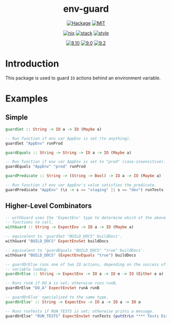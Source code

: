 <div align="center">

# env-guard

[![Hackage](https://img.shields.io/hackage/v/env-guard)](https://hackage.haskell.org/package/env-guard)
[![MIT](https://img.shields.io/github/license/tbidne/env-guard?color=blue)](https://opensource.org/licenses/MIT)

[![nix](https://img.shields.io/github/workflow/status/tbidne/env-guard/nix/main?label=nix%209.2&&logo=nixos&logoColor=85c5e7&labelColor=2f353c)](https://github.com/tbidne/env-guard/actions/workflows/nix_ci.yaml)
[![stack](https://img.shields.io/github/workflow/status/tbidne/env-guard/stack/main?label=stack%2019&logoColor=white&labelColor=2f353c)](https://github.com/tbidne/env-guard/actions/workflows/stack_ci.yaml)
[![style](https://img.shields.io/github/workflow/status/tbidne/env-guard/style/main?label=style&logoColor=white&labelColor=2f353c)](https://github.com/tbidne/env-guard/actions/workflows/style_ci.yaml)

[![8.10](https://img.shields.io/github/workflow/status/tbidne/env-guard/8.10/main?label=8.10&logo=haskell&logoColor=904d8c&labelColor=2f353c)](https://github.com/tbidne/env-guard/actions/workflows/ghc_8-10.yaml)
[![9.0](https://img.shields.io/github/workflow/status/tbidne/env-guard/9.0/main?label=9.0&logo=haskell&logoColor=904d8c&labelColor=2f353c)](https://github.com/tbidne/env-guard/actions/workflows/ghc_9-0.yaml)
[![9.2](https://img.shields.io/github/workflow/status/tbidne/env-guard/9.2/main?label=9.2&logo=haskell&logoColor=904d8c&labelColor=2f353c)](https://github.com/tbidne/env-guard/actions/workflows/ghc_9-2.yaml)

</div>

# Introduction

This package is used to guard `IO` actions behind an environment variable.

# Examples

## Simple

```haskell
guardSet :: String -> IO a -> IO (Maybe a)

-- Run function if env var AppEnv is set (to anything).
guardSet "AppEnv" runProd
```

```haskell
guardEquals :: String -> String -> IO a -> IO (Maybe a)

-- Run function if env var AppEnv is set to "prod" (case-insensitive).
guardEquals "AppEnv" "prod" runProd
```

```haskell
guardPredicate :: String -> (String -> Bool) -> IO a -> IO (Maybe a)

-- Run function if env var AppEnv's value satisfies the predicate.
guardPredicate "AppEnv" (\s -> s == "staging" || s == "dev") runTests
```

## Higher-Level Combinators

```haskell
-- withGuard uses the 'ExpectEnv' type to determine which of the above three
-- functions to call.
withGuard :: String -> ExpectEnv -> IO a -> IO (Maybe a)

-- equivalent to 'guardSet "BUILD_DOCS" buildDocs'.
withGuard "BUILD_DOCS" ExpectEnvSet buildDocs

-- equivalent to 'guardEquals "BUILD_DOCS" "true" buildDocs'.
withGuard "BUILD_DOCS" (ExpectEnvEquals "true") buildDocs
```

```haskell
-- guardOrElse runs one of two IO actions, depending on the success of the env
-- variable lookup.
guardOrElse :: String -> ExpectEnv -> IO a -> IO e -> IO (Either e a)

-- Runs runA if DO_A is set; otherwise runs runB.
guardOrElse "DO_A" ExpectEnvSet runA runB

-- guardOrElse' specialized to the same type.
guardOrElse' :: String -> ExpectEnv -> IO a -> IO a -> IO a

-- Runs runTests if RUN_TESTS is set; otherwise prints a message.
guardOrElse' "RUN_TESTS" ExpectEnvSet runTests (putStrLn "*** Tests Disabled ***")
```